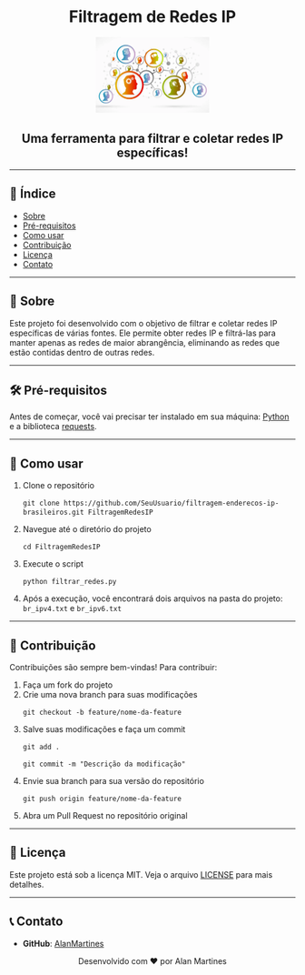 <h1 align="center">Filtragem de Redes IP</h1>

<p align="center">
    <img src="./passthru.webp" alt="Logo do projeto" width="200">
</p>

<h2 align="center">Uma ferramenta para filtrar e coletar redes IP específicas!</h2>

<hr>

<h2>📖 Índice</h2>
<ul>
    <li><a href="#-sobre">Sobre</a></li>
    <li><a href="#-pré-requisitos">Pré-requisitos</a></li>
    <li><a href="#-como-usar">Como usar</a></li>
    <li><a href="#-contribuicao">Contribuição</a></li>
    <li><a href="#-licenca">Licença</a></li>
    <li><a href="#-contato">Contato</a></li>
</ul>

<hr>

<h2 id="sobre">📜 Sobre</h2>
<p>
    Este projeto foi desenvolvido com o objetivo de filtrar e coletar redes IP específicas de várias fontes. Ele permite obter redes IP e filtrá-las para manter apenas as redes de maior abrangência, eliminando as redes que estão contidas dentro de outras redes.
</p>

<hr>

<h2 id="pre-requisitos">🛠 Pré-requisitos</h2>
<p>
    Antes de começar, você vai precisar ter instalado em sua máquina:
    <a href="https://www.python.org/downloads/">Python</a> e a biblioteca <a href="https://docs.python-requests.org/en/master/">requests</a>.
</p>

<hr>

<h2 id="como-usar">🚀 Como usar</h2>
<ol>
    <li>Clone o repositório</li>
    <pre><code>git clone https://github.com/SeuUsuario/filtragem-enderecos-ip-brasileiros.git FiltragemRedesIP</code></pre>
    <li>Navegue até o diretório do projeto</li>
    <pre><code>cd FiltragemRedesIP</code></pre>
    <li>Execute o script</li>
    <pre><code>python filtrar_redes.py</code></pre>
    <li>Após a execução, você encontrará dois arquivos na pasta do projeto: <code>br_ipv4.txt</code> e <code>br_ipv6.txt</code></li>
</ol>

<hr>

<h2 id="contribuicao">🤝 Contribuição</h2>
<p>
    Contribuições são sempre bem-vindas! Para contribuir:
</p>
<ol>
    <li>Faça um fork do projeto</li>
    <li>Crie uma nova branch para suas modificações</li>
    <pre><code>git checkout -b feature/nome-da-feature</code></pre>
    <li>Salve suas modificações e faça um commit</li>
    <pre><code>git add .</code></pre>
    <pre><code>git commit -m "Descrição da modificação"</code></pre>
    <li>Envie sua branch para sua versão do repositório</li>
    <pre><code>git push origin feature/nome-da-feature</code></pre>
    <li>Abra um Pull Request no repositório original</li>
</ol>

<hr>

<h2 id="licenca">📝 Licença</h2>
<p>
    Este projeto está sob a licença MIT. Veja o arquivo <a href="LICENSE">LICENSE</a> para mais detalhes.
</p>

<hr>

<h2 id="contato">📞 Contato</h2>
<ul>
    <li><strong>GitHub</strong>: <a href="https://github.com/AlanMartines">AlanMartines</a></li>
</ul>

<p align="center">Desenvolvido com ❤️ por Alan Martines</p>
